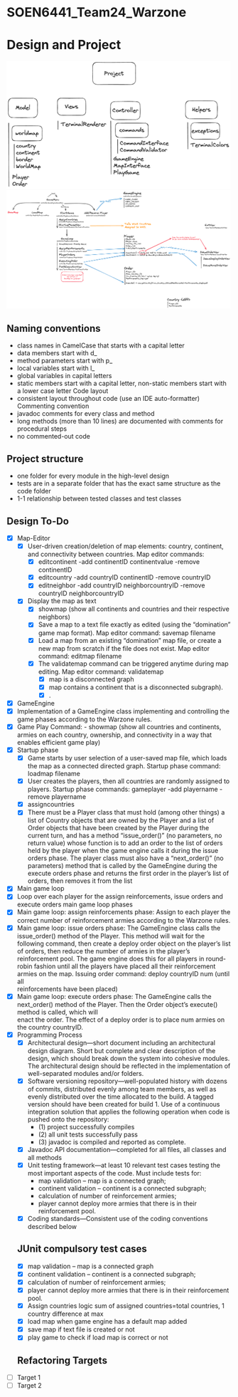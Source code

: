 # SOEN6441_Team24_Warzone

# Design and Project
![img_1.png](img_1.png)
![img.png](img.png)

## Naming conventions

- class names in CamelCase that starts with a capital letter
- data members start with d_
- method parameters start with p_
- local variables start with l_
- global variables in capital letters
- static members start with a capital letter, non-static members start with a lower case letter
  Code layout
- consistent layout throughout code (use an IDE auto-formatter)
  Commenting convention
- javadoc comments for every class and method
- long methods (more than 10 lines) are documented with comments for procedural steps
- no commented-out code

## Project structure
- one folder for every module in the high-level design
- tests are in a separate folder that has the exact same structure as the code folder
- 1-1 relationship between tested classes and test classes

## Design To-Do
- [x] Map-Editor
  - [x] User-driven creation/deletion of map elements: country, continent, and connectivity between countries. Map editor commands:
    - [x] editcontinent -add continentID continentvalue -remove continentID 
    - [x] editcountry -add countryID continentID -remove countryID
    - [x] editneighbor -add countryID neighborcountryID -remove countryID neighborcountryID
  - [x] Display the map as text
    - [x] showmap (show all continents and countries and their respective neighbors)
    - [x] Save a map to a text file exactly as edited (using the “domination” game map format). Map editor command:
    savemap filename
    - [x] Load a map from an existing “domination” map file, or create a new map from scratch if the file does not exist. Map editor command: editmap filename
    - [x] The validatemap command can be triggered anytime during map editing. Map editor command: validatemap
      - [x] map is a disconnected graph
      - [x] map contains a continent that is a disconnected subgraph).  
      - [x] <Pending>.
- [x] GameEngine
 - [x] Implementation of a GameEngine class implementing and controlling the game phases according to the Warzone rules.
 - [x] Game Play Command: -  showmap (show all countries and continents, armies on each country, ownership, and connectivity in a way that enables efficient game play)
 - [x] Startup phase
   - [x] Game starts by user selection of a user-saved map file, which loads the map as a connected directed graph. Startup phase command: loadmap filename
   - [x] User creates the players, then all countries are randomly assigned to players. Startup phase commands: gameplayer -add playername -remove playername
   - [x] assigncountries
   - [x] There must be a Player class that must hold (among other things) a list of Country objects that are owned by the Player and a list of Order objects that have been 
         created by the Player during the current turn, and has a method “issue_order()” (no parameters, no return value) whose function is to add an order to the list of 
         orders held by the player when the game engine calls it during the issue orders phase. The player class must also have a “next_order()” (no parameters) method that 
         is called by the GameEngine during the execute orders phase and returns the first order in the player’s list of orders, then removes it from the list
 - [x] Main game loop
  - [x] Loop over each player for the assign reinforcements, issue orders and execute orders main game loop phases
  - [x] Main game loop: assign reinforcements phase: Assign to each player the correct number of reinforcement armies according to the Warzone rules.
  - [x] Main game loop: issue orders phase: The GameEngine class calls the issue_order() method of the Player. This method will wait for the following command, then create a         deploy order object on the player’s list of orders, then reduce the number of armies in the player’s reinforcement pool. The game engine does this for all players in         round-robin fashion until all the players have placed all their reinforcement armies on the map. Issuing order command: deploy countryID num (until all       
        reinforcements have been placed)
  - [x] Main game loop: execute orders phase: The GameEngine calls the next_order() method of the Player. Then the Order object’s execute() method is called, which will     
        enact the order. The effect of a deploy order is to place num armies on the country countryID.
- [x] Programming Process
  - [x] Architectural design—short document including an architectural design diagram. Short but complete and clear description of the design, which should break down the            system into cohesive modules. The architectural design should be reflected in the implementation of well-separated modules and/or folders.
  - [x] Software versioning repository—well-populated history with dozens of commits, distributed evenly among team members, as well as evenly distributed over the time               allocated to the build. A tagged version should have been created for build 1. Use of a continuous integration solution that applies the following operation when             code is pushed onto the repository:
    - (1) project successfully compiles
    - (2) all unit tests successfully pass
    - (3) javadoc is compiled and reported as complete.
  - [x] Javadoc API documentation—completed for all files, all classes and all methods
  - [x] Unit testing framework—at least 10 relevant test cases testing the most important aspects of the code. Must include tests for:
    -  map validation – map is a connected graph;
    -  continent validation – continent is a connected subgraph;
    -  calculation of number of reinforcement armies;
    -  player cannot deploy more armies that there is in their reinforcement pool.
  - [x] Coding standards—Consistent use of the coding conventions described below
  
  ## JUnit compulsory test cases
  - [x] map validation – map is a connected graph 
  - [x] continent validation – continent is a connected subgraph; 
  - [x] calculation of number of reinforcement armies; 
  - [x] player cannot deploy more armies that there is in their reinforcement pool.
  - [x] Assign countries logic sum of assigned countries=total countries, 1 country difference at max
  - [x] load map when game engine has a default map added
  - [x] save map if text file is created or not
  - [x] play game to check if load map is correct or not
  
  ## Refactoring Targets
- [ ] Target 1
- [ ] Target 2
